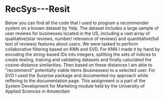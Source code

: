 # RecSys---Resit
Below you can find all the code that I used to program a recommender system on a known dataset by Yelp. The dataset includes a large sample of user reviews for businesses located in the US, including a vast array of qualitative(star reviews, number/ relevance of reviews) and quantitative(full text of reviews) features about users.
We were tasked to perform collaborative filtering based on KNN and SVD. For KNN I made it by hand by encoding the string-based IDs into integers, splitting the sets of indices to create testing, training and validating datasets and finally caluclated the cosine-distance similarities. Then based on these distances I am able to "recommend" potentially viable items (businesses) to a selected user.
For SVD I used the Surprise package and documented my approach while reffering to the documentation page. This assignment is a part of the System Development for Marketing module held by the University of Applied Sciences in Amsterdam
